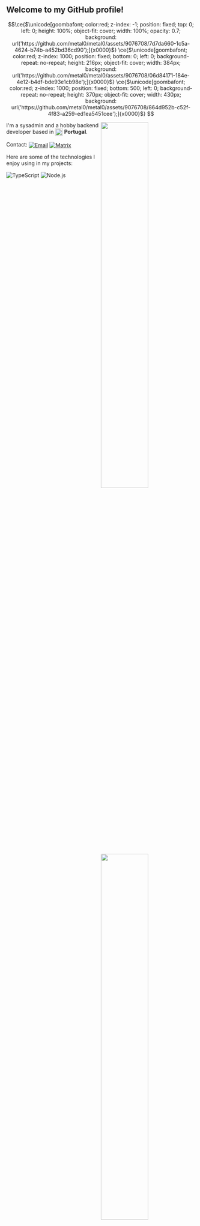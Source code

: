 ## Welcome to my GitHub profile! <img src="https://komarev.com/ghpvc/?username=metal0" alt="" />

```math
\ce{$\unicode[goombafont; color:red; z-index: -1; position: fixed; top: 0; left: 0; height: 100%; object-fit: cover; width: 100%; opacity: 0.7; background: url('https://github.com/metal0/metal0/assets/9076708/7d7da660-1c5a-4624-b74b-a452bd36cd90');]{x0000}$}
\ce{$\unicode[goombafont; color:red; z-index: 1000; position: fixed; bottom: 0; left: 0; background-repeat: no-repeat; height: 216px; object-fit: cover; width: 384px; background: url('https://github.com/metal0/metal0/assets/9076708/06d84171-184e-4e12-b4df-bde93e1cb98e');]{x0000}$}
\ce{$\unicode[goombafont; color:red; z-index: 1000; position: fixed; bottom: 500; left: 0; background-repeat: no-repeat; height: 370px; object-fit: cover; width: 430px; background: url('https://github.com/metal0/metal0/assets/9076708/864d952b-c52f-4f83-a259-ed1ea5451cee');]{x0000}$}

```

<img width="50%" align="right" src="https://github-readme-stats.vercel.app/api?username=metal0&count_private=true&include_all_commits=true&show_icons=true&theme=dark&icon_color=fff&hide_border=true">
<img width="50%" align="right" src="https://github-readme-stats.vercel.app/api/top-langs?username=metal0&theme=dark&hide_border=true&layout=compact&langs_count=6">

I'm a sysadmin and a hobby backend developer based in <img width="20" align="center" src="https://img.icons8.com/color/96/000000/portugal.png"/> **Portugal**.

Contact:
<a href="mailto:metal@i0.tf" target="_blank"><img align="center" alt="Email" src="https://img.shields.io/badge/%E2%9C%89-metal@i0.tf-yellow" /></a>
<a href="https://matrix.to/#/@metal:i0.tf" target="_blank"><img align="center" alt="Matrix" src="https://img.shields.io/badge/%5BM%5D-metal-green"></a>

Here are some of the technologies I enjoy using in my projects:

<img alt="TypeScript" align="center" src="https://img.shields.io/badge/-TypeScript-007acc?style=flat&logo=typescript&logoColor=white" /> <img alt="Node.js" align="center" src="https://img.shields.io/badge/-Node.js-43853d?style=flat&logo=Node.js&logoColor=white" />
